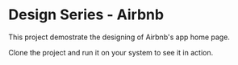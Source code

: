 # Design Series - Airbnb

This project demostrate the designing of Airbnb's app home page.

Clone the project and run it on your system to see it in action.
